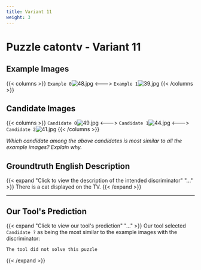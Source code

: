 ```yaml
---
title: Variant 11
weight: 3
---
```


# Puzzle catontv - Variant 11

## Example Images
{{< columns >}}
`Example 0`![48.jpg](/natscene-data/images/48.jpg)
<--->
`Example 1`![39.jpg](/natscene-data/images/39.jpg)
{{< /columns >}}

## Candidate Images
{{< columns >}}
`Candidate 0`![49.jpg](/natscene-data/images/49.jpg)
<--->
`Candidate 1`![44.jpg](/natscene-data/images/44.jpg)
<--->
`Candidate 2`![41.jpg](/natscene-data/images/41.jpg)
{{< /columns >}}

*Which candidate among the above candidates is most similar to all the example images? Explain why.*

## Groundtruth English Description

{{< expand "Click to view the description of the intended discriminator" "..." >}}
There is a cat displayed on the TV.
{{< /expand >}}

---



## Our Tool's Prediction

{{< expand "Click to view our tool's prediction" "..." >}}
Our tool selected `Candidate ?` as being the most similar to the example images with the discriminator:
```plaintext
The tool did not solve this puzzle
```
{{< /expand >}}
